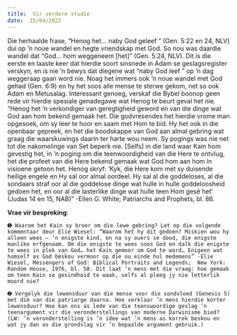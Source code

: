 ```yaml
---
title:  Vir verdere studie
date:  15/04/2022
---
```


Die herhaalde frase, “Henog het… naby God geleef ” (Gen. 5:22 en 24, NLV) dui op ’n noue wandel en hegte vriendskap met God. So nou was daardie wandel dat “God… hom weggeneem [het]” (Gen. 5:24, NLV). Dit is die eerste en laaste keer dat hierdie soort sinsnede in Adam se geslagsregister verskyn, en is nie ’n bewys dat diegene wat “naby God leef ” op ’n dag weggeraap gaan word nie. Noag het immers ook ’n noue wandel met God gehad (Gen. 6:9) en hy het soos alle mense te sterwe gekom, net so ook Adam en Metusalag. Interessant genoeg, verskaf die Bybel boonop geen rede vir hierdie spesiale genadegawe wat Henog te beurt geval het nie. “Henog het ’n verkondiger van geregtigheid geword en van die dinge wat God aan hom bekend gemaak het. Die godvresendes het hierdie vrome man opgesoek, om sy leer te hoor en saam met Hom te bid. Hy het ook in die openbaar gepreek, en het die boodskappe van God aan almal gebring wat graag die waarskuwings daarin ter harte wou neem. Sy pogings was nie net tot die nakomelinge van Set beperk nie. [Selfs] in die land waar Kain hom gevestig het, in ’n poging om die teenwoordigheid van die Here te ontvlug, het die profeet van die Here bekend gemaak wat God hom aan hom in visioene getoon het. Henog skryf: ‘Kyk, die Here kom met sy duisende heilige engele en Hy sal oor almal oordeel. Hy sal al die goddeloses, al die sondaars straf oor al die goddelose dinge wat hulle in hulle goddeloosheid gedoen het, en oor al die lasterlike dinge wat hulle teen Hom gesê het’ (Judas 14 en 15, NAB)” -Ellen G. White; Patriarchs and Prophets, bl. 86.

**Vrae vir bespreking**:

`➊ Waarom het Kain sy broer om die lewe gebring? Let op die volgende kommentaar deur Elie Wiesel: “Waarom het hy dit gedoen? Miskien wou hy alleen wees – ’n enigste kind, en na sy ouers se dood, die enigste manlike erfgenaam. Om die enigste te wees soos God en dalk die enigste te wees in plek van God… het Kain gemoor om God te word… Enigeen wat homself as God beskou vermoor op die ou einde hul medemens” -Elie Wiesel, Messengers of God: Biblical Portraits and Legends;  New York: Random House, 1976, bl. 58. Dit laat ’n mens met die vraag: hoe gemaak om teen Kain se gesindheid te waak, selfs al pleeg jy nie letterlik moord nie? `

`➋ Vergelyk die lewensduur van die mense voor die sondvloed (Genesis 5) met dié van die patriarge daarna. Hoe verklaar ’n mens hierdie korter lewensduur? Hoe kan ons as lede van die teenswoordige geslag ’n teenargument vir die veronderstellings van moderne Darwinisme bied? (LW: ’n veronderstelling is ’n idee wat ’n mens as korrek beskou en wat jy dan as die grondslag vir ’n bepaalde argument gebruik.)`